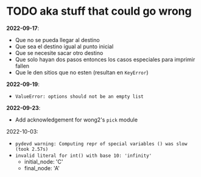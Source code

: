 # TODO aka stuff that could go wrong

**2022-09-17**:
- Que no se pueda llegar al destino
- Que sea el destino igual al punto inicial
- Que se necesite sacar otro destino
- Que solo hayan dos pasos entonces los casos especiales para imprimir fallen
- Que le den sitios que no esten (resultan en `KeyError`)

**2022-09-19**:
- `ValueError: options should not be an empty list`

**2022-09-23**:
- Add acknowledgement for wong2's `pick` module

2022-10-03:
- `pydevd warning: Computing repr of special variables () was slow (took 2.57s)`
- `invalid literal for int() with base 10: 'infinity'`
    - initial_node: 'C'
    - final_node: 'A'
